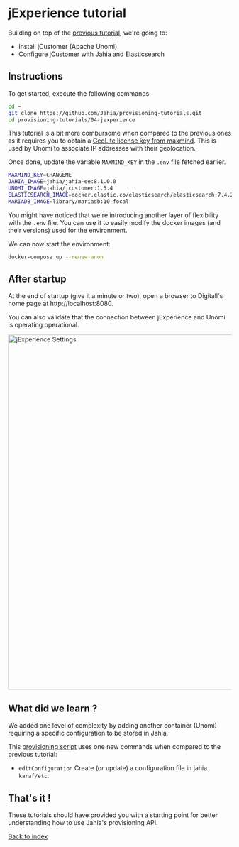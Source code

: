 # jExperience tutorial

Building on top of the [previous tutorial](../03-augmented-search), we're going to:

* Install jCustomer (Apache Unomi)
* Configure jCustomer with Jahia and Elasticsearch

## Instructions

To get started, execute the following commands:

```bash
cd ~
git clone https://github.com/Jahia/provisioning-tutorials.git
cd provisioning-tutorials/04-jexperience
```

This tutorial is a bit more combursome when compared to the previous ones as it requires you to obtain a [GeoLite license key from maxmind]( https://dev.maxmind.com/geoip/geoip2/geolite2/). This is used by Unomi to associate IP addresses with their geolocation.

Once done, update the variable `MAXMIND_KEY` in the `.env` file fetched earlier.

```bash
MAXMIND_KEY=CHANGEME
JAHIA_IMAGE=jahia/jahia-ee:8.1.0.0
UNOMI_IMAGE=jahia/jcustomer:1.5.4
ELASTICSEARCH_IMAGE=docker.elastic.co/elasticsearch/elasticsearch:7.4.2
MARIADB_IMAGE=library/mariadb:10-focal
```

You might have noticed that we're introducing another layer of flexibility with the `.env` file. You can use it to easily modify the docker images (and their versions) used for the environment. 

We can now start the environment:
```bash
docker-compose up --renew-anon
```

## After startup

At the end of startup (give it a minute or two), open a browser to Digitall's home page at http://localhost:8080.

You can also validate that the connection between jExperience and Unomi is operating operational.

<img width="800" alt="jExperience Settings" src="https://user-images.githubusercontent.com/5667028/113959331-a8827800-97f0-11eb-815c-0cff08874484.png">


## What did we learn ?

We added one level of complexity by adding another container (Unomi) requiring a specific configuration to be stored in Jahia.

This [provisioning script](./provisioning.yaml) uses one new commands when compared to the previous tutorial:

* `editConfiguration` Create (or update) a configuration file in jahia `karaf/etc`.

## That's it !

These tutorials should have provided you with a starting point for better understanding how to use Jahia's provisioning API.

[Back to index](https://github.com/Jahia/provisioning-tutorials/)
